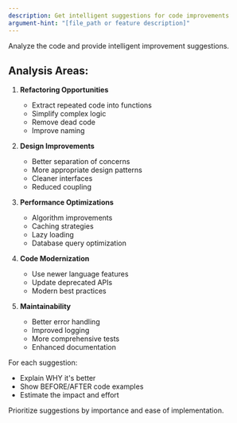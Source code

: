 ```yaml
---
description: Get intelligent suggestions for code improvements
argument-hint: "[file_path or feature description]"
---
```


Analyze the code and provide intelligent improvement suggestions.

## Analysis Areas:

1. **Refactoring Opportunities**
   - Extract repeated code into functions
   - Simplify complex logic
   - Remove dead code
   - Improve naming

2. **Design Improvements**
   - Better separation of concerns
   - More appropriate design patterns
   - Cleaner interfaces
   - Reduced coupling

3. **Performance Optimizations**
   - Algorithm improvements
   - Caching strategies
   - Lazy loading
   - Database query optimization

4. **Code Modernization**
   - Use newer language features
   - Update deprecated APIs
   - Modern best practices

5. **Maintainability**
   - Better error handling
   - Improved logging
   - More comprehensive tests
   - Enhanced documentation

For each suggestion:
- Explain WHY it's better
- Show BEFORE/AFTER code examples
- Estimate the impact and effort

Prioritize suggestions by importance and ease of implementation.
